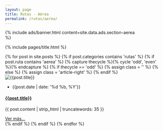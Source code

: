 ```yaml
---
layout: page
title: Rutas - Aérea
permalink: /rutas/aerea/
---
```


{% 
  include ads/banner.html 
  content=site.data.ads.section-aerea  
%}

{% include pages/title.html %}

<!-- blog post -->
<section class="section">
  <div class="container">
    <div class="row">
      {% for post in site.posts %}
      {% if post.categories contains 'rutas' %}
      {% if post.ruta contains 'aerea' %}
      {% capture thecycle %}{% cycle 'odd', 'even' %}{% endcapture %}
      {% if thecycle == 'odd' %}
      {% assign class = '' %}
      {% else %}
      {% assign class = 'article-right' %}
      {% endif %}
      <div class="col-12 mb-100">
        <article data-file="{{ post.url | prepend: site.baseurl }}" data-target="article" class="article-full-width {{class}}">
          <div class="post-image">
            <img class="img-fluid" src="{{post.image | relative_url}}" alt="{{post.title}}">
          </div>
          <div class="post-content">
            <ul class="list-inline d-flex justify-content-between border-bottom post-meta pb-2 mb-4">
              <li class="list-inline-item"><i class="ti-calendar mr-2"></i>{{post.date | date: '%d %b, %Y'}}</li>
            </ul>
            <h4 class="mb-4"><a href="{{ post.url | prepend: site.baseurl }}" class="text-dark">{{post.title}}</a></h4>
            <p class="mb-0 post-summary">{{ post.content | strip_html | truncatewords: 35 }}</p>
            <a class="btn btn-transparent mb-4" href="{{ post.url | prepend: site.baseurl }}">Ver más...</a>
          </div>
        </article>
      </div>
      {% endif %}
      {% endif %}
      {% endfor %}
    </div>
  </div>
</section>
<!-- /blog post -->